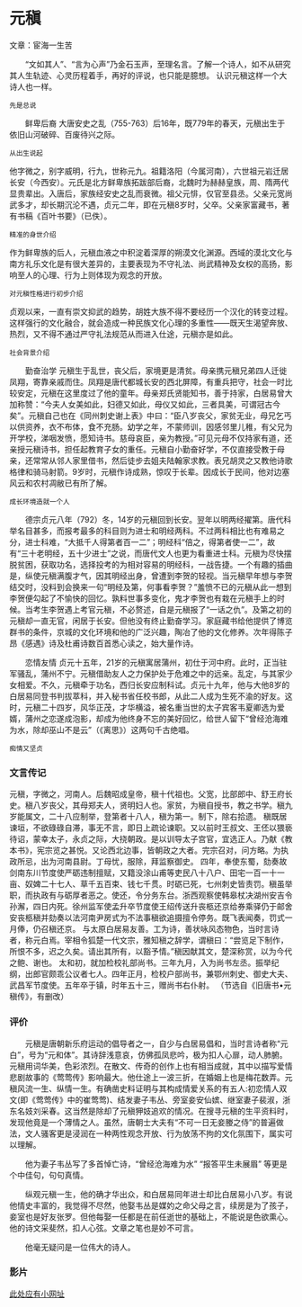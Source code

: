 # 元稹
文章：宦海一生苦

　　“文如其人”、“言为心声”乃金石玉声，至理名言。了解一个诗人，如不从研究其人生轨迹、心灵历程着手，再好的评说，也只能是臆想。
认识元稹这样一个大诗人也一样。
```
先是总说
```
　　鲜卑后裔 大唐安史之乱（755-763）后16年，既779年的春天，元稹出生于依旧山河破碎、百废待兴之际。
```
从出生说起
```
他字微之，别字威明，行九，世称元九。祖籍洛阳（今属河南），六世祖元岩迁居长安（今西安）。元氏是北方鲜卑族拓跋部后裔，北魏时为赫赫皇族，周、隋两代显贵辈出。入唐后，家族经安史之乱而衰微。祖父元悱，仅官至县丞。父亲元宽尚武多才，却长期沉沦不遇，贞元二年，即在元稹8岁时，父卒。父亲家富藏书，著有书稿《百叶书要》（已佚）。
```
精准的身世介绍
```
作为鲜卑族的后人，元稹血液之中积淀着深厚的朔漠文化渊源。西域的漠北文化与南方礼乐文化是有很大差异的，主要表现为不守礼法、尚武精神及女权的高扬，影响至人的心理、行为上则体现为观念的开放。
```
对元稹性格进行初步介绍
```
贞观以来，一直有崇文抑武的趋势，胡姓大族不得不要经历一个汉化的转变过程。这样强行的文化融合，就会造成一种民族文化心理的多重性——既天生渴望奔放、热烈，又不得不通过严守礼法规范从而进入仕途，元稹亦是如此。
```
社会背景介绍
```

　　勤奋治学 元稹生于乱世，丧父后，家境更是清贫。母亲携元稹兄弟四人迁徙凤翔，寄靠亲戚而住。凤翔是唐代都城长安的西北屏障，有重兵把守，社会一时比较安定，元稹在这里度过了他的童年。母亲郑氏贤能知书，善于持家，白居易曾大加称赞：“今夫人女美如此，妇德又如此，母仪又如此，三者具美，可谓冠古今矣”。元稹自己也在《同州刺史谢上表》中曰：“臣八岁丧父，家贫无业，母兄乞丐以供资养，衣不布体，食不充肠。幼学之年，不蒙师训，因感邻里儿稚，有父兄为开学校，涕咽发愤，愿知诗书。慈母哀臣，亲为教授。”可见元母不仅持家有道，还亲授元稹诗书，担任起教育子女的重任。元稹自小勤奋好学，不仅直接受教于母亲，还常常从邻人家里借书，然后徒步去姐夫陆翰家求教。表兄胡灵之又教他诗歌格律和骑马射箭。9岁时，元稹作诗成熟，惊叹于长辈。因成长于民间，他对边塞风云和农村凋敝已有所了解。
```
成长环境造就一个人
```

　　德宗贞元八年（792）冬，14岁的元稹回到长安。翌年以明两经擢第。唐代科举名目甚多，而报考最多的科目则为进士和明经两科。不过两科相比也有难易之分，进士科难，“大抵千人得第者百一二”；明经科“倍之，得第者使一二”，故有“三十老明经，五十少进士”之说，而唐代文人也更为看重进士科。元稹为尽快摆脱贫困，获取功名，选择投考的为相对容易的明经科，一战告捷。一个有趣的插曲是，纵使元稹满腹才气，因其明经出身，曾遭到李贺的轻视。当元稹早年想与李贺结交时，没料到会换来一句“明经及第，何事看李贺？”羞愤不已的元稹从此一想到李贺便勾起了不愉快的回忆。孰料世事多变化，鬼才李贺也有栽在元稹手上的时候。当考生李贺遇上考官元稹，不必赘述，自是元稹报了“一话之仇”。及第之初的元稹却一直无官，闲居于长安。但他没有终止勤奋学习。家庭藏书给他提供了博览群书的条件，京城的文化环境和他的广泛兴趣，陶冶了他的文化修养。次年得陈子昂《感遇》诗及杜甫诗数百首悉心读之，始大量作诗。

　　恋情友情 贞元十五年，21岁的元稹寓居蒲州，初仕于河中府。此时，正当驻军骚乱，蒲州不宁。元稹借助友人之力保护处于危难之中的远亲。乱定，与其家少女相爱。不久，元稹牵于功名，西归长安应制科试。贞元十九年，他与大他8岁的白居易同登书判拔萃科，并入秘书省任校书郎，从此二人成为生死不渝的好友。这时，元稹二十四岁，风华正茂，才华横溢，被名重当世的太子宾客韦夏卿选为爱婿，蒲州之恋遂成泡影，却成为他终身不忘的美好回忆，给世人留下“曾经沧海难为水，除却巫山不是云”（《离思》）这两句千古绝唱。
```
痴情又坚贞
```

### 文言传记

元稹，字微之，河南人。后魏昭成皇帝，稹十代祖也。父宽，比部郎中、舒王府长史。稹八岁丧父，其母郑夫人，贤明妇人也。家贫，为稹自授书，教之书学。稹九岁能属文，二十八应制举，登第者十八人，稹为第一。制下，除右拾遗。 
   稹既居谏垣，不欲碌碌自滞，事无不言，即日上疏论谏职。又以前时王叔文、王伾以猥亵待诏，蒙幸太子，永贞之际，大挠朝政。是以训导太子宫官，宜选正人。乃献《教本书》，宪宗览之甚悦。又论西北边事，皆朝政之大者。完宗召对，问方略。为执政所忌，出为河南县尉。丁母忧，服除，拜监察御史。 
   四年，奉使东蜀，劾奏故剑南东川节度使严砺违制擅赋，又籍没涂山甫等吏民八十八户、田宅一百一十一亩、奴婢二十七人、草千五百束、钱七千贯。时砺已死，七州刺史皆责罚。稹虽举职，而执政有与砺厚者恶之。使还，令分务东台。浙西观察使韩皋杖决湖州安吉令孙澥，四日内死。徐州监军使孟升卒节度使王绍传送升丧柩还京给券乘驿仍于邮舍安丧柩稹并劾奏以法河南尹房式为不法事稹欲追摄擅令停务。既飞表闻奏，罚式一月俸，仍召稹还京。 
   与太原白居易友善。工为诗，善状咏风态物色，当时言诗者，称元白焉。宰相令狐楚一代文宗，雅知稹之辞学，谓稹曰：“尝览足下制作，所恨不多，迟之久矣。请出其所有，以豁予情。”稹因献其文，楚深称赏，以为今代之鲍、谢也。 
   太和初，就加检校礼部尚书。三年九月，入为尚书左丞。振举纪纲，出郎官颇乖公议者七人。四年正月，检校户部尚书，兼鄂州刺史、御史大夫、武昌军节度使。五年卒于镇，时年五十三，赠尚书右仆射。 
（节选自《旧唐书•元稹传》，有删改）

### 评价
　　元稹是唐朝新乐府运动的倡导者之一，自少与白居易倡和，当时言诗者称“元白”，号为“元和体”。其诗辞浅意哀，仿佛孤凤悲吟，极为扣人心扉，动人肺腑。元稹用词华美，色彩浓烈。在散文、传奇的创作上也有相当成就，其中以描写爱情悲剧故事的《莺莺传》影响最大。他仕途上一波三折，在婚姻上也是梅花数弄。元稹风流一生、纵情一生。有确凿史料证明与其构成情爱关系的有五人:初恋情人双文(即《莺莺传》中的崔莺莺)、结发妻子韦丛、旁室妾安仙嫔、继室妻子裴淑，浙东名妓刘采春。这当然是除却了元稹狎妓追欢的情况。在搜寻元稹的生平资料时，发现他竟是一个薄情之人。虽然，唐朝士大夫有“不可一日无妾媵之侍”的普遍做法，文人骚客更是浸润在一种两性观念开放、行为放荡不拘的文化氛围下，属实可以理解。

　　他为妻子韦丛写了多首悼亡诗，“曾经沧海难为水” “报答平生未展眉” 等更是个中佳句，句句真情。

　　纵观元稹一生，他的确才华出众，和白居易同年进士却比白居易小八岁。有说他情史丰富的，我觉得不尽然，他娶韦丛是媒妁之命父母之言，续房是为了孩子，妾室也是好友张罗。但他每娶一任都是在前任逝世的基础上，不能说是色欲熏心。他的诗文采斐然，扣人心弦。文章之笔也是妙不可言。

　　他毫无疑问是一位伟大的诗人。

### 影片
[此处应有小网址](https://b23.tv/y3yIl2)
